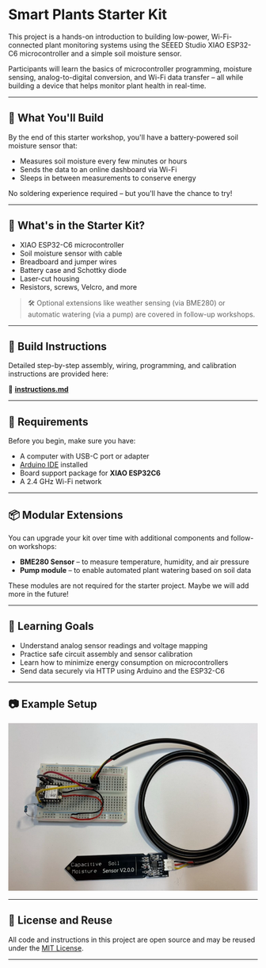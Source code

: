 # Smart Plants Starter Kit

This project is a hands-on introduction to building low-power, Wi-Fi-connected plant monitoring systems using the SEEED Studio XIAO ESP32-C6 microcontroller and a simple soil moisture sensor.

Participants will learn the basics of microcontroller programming, moisture sensing, analog-to-digital conversion, and Wi-Fi data transfer – all while building a device that helps monitor plant health in real-time.

---

## 🌱 What You'll Build

By the end of this starter workshop, you'll have a battery-powered soil moisture sensor that:
- Measures soil moisture every few minutes or hours
- Sends the data to an online dashboard via Wi-Fi
- Sleeps in between measurements to conserve energy

No soldering experience required – but you'll have the chance to try!

---

## 🧰 What's in the Starter Kit?

- XIAO ESP32-C6 microcontroller  
- Soil moisture sensor with cable  
- Breadboard and jumper wires  
- Battery case and Schottky diode  
- Laser-cut housing  
- Resistors, screws, Velcro, and more

> 🛠️ Optional extensions like weather sensing (via BME280) or automatic watering (via a pump) are covered in follow-up workshops.

---

## 📝 Build Instructions

Detailed step-by-step assembly, wiring, programming, and calibration instructions are provided here:

📄 [**instructions.md**](./instructions.md)

---

## 🔌 Requirements

Before you begin, make sure you have:

- A computer with USB-C port or adapter
- [Arduino IDE](https://www.arduino.cc/en/software) installed
- Board support package for **XIAO ESP32C6**
- A 2.4 GHz Wi-Fi network

---

## 📦 Modular Extensions

You can upgrade your kit over time with additional components and follow-on workshops:

- **BME280 Sensor** – to measure temperature, humidity, and air pressure
- **Pump module** – to enable automated plant watering based on soil data

These modules are not required for the starter project. Maybe we will add more in the future!

---

## 🧪 Learning Goals

- Understand analog sensor readings and voltage mapping  
- Practice safe circuit assembly and sensor calibration  
- Learn how to minimize energy consumption on microcontrollers  
- Send data securely via HTTP using Arduino and the ESP32-C6  

---

## 📷 Example Setup

![Example device](img/full_circuit.png)

---

## 📘 License and Reuse

All code and instructions in this project are open source and may be reused under the [MIT License](LICENSE).

---



